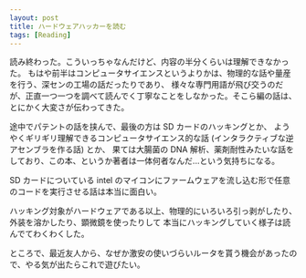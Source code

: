 ```yaml
---
layout: post
title: ハードウェアハッカーを読む
tags: [Reading]
---
```


読み終わった。こういっちゃなんだけど、内容の半分くらいは理解できなかった。
もはや前半はコンピュータサイエンスというよりかは、物理的な話や量産を行う、深センの工場の話だったりであり、
様々な専門用語が飛び交うのだが、正直一つ一つを調べて読んでく丁寧なことをしなかった。そこら編の話は、とにかく大変さが伝わってきた。

途中でパテントの話を挟んで、最後の方は SD カードのハッキングとか、
ようやくギリギリ理解できるコンピュータサイエンス的な話 (インタラクティブな逆アセンブラを作る話) とか、
果ては大腸菌の DNA 解析、薬剤耐性みたいな話をしており、この本、というか著者は一体何者なんだ...という気持ちになる。

SD カードについている intel のマイコンにファームウェアを流し込む形で任意のコードを実行させる話は本当に面白い。

ハッキング対象がハードウェアである以上、物理的にいろいろ引っ剥がしたり、外装を溶かしたり、顕微鏡を使ったりして
本当にハッキングしていく様子は読んでてわくわくした。

ところで、最近友人から、なぜか激安の使いづらいルータを貰う機会があったので、やる気が出たらこれで遊びたい。
